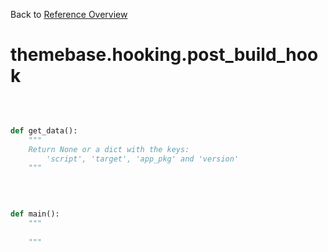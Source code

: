 
Back to [Reference Overview](https://github.com/pyrustic/themebase/blob/master/docs/reference/README.md)

# themebase.hooking.post\_build\_hook



<br>


```python

def get_data():
    """
    Return None or a dict with the keys:
        'script', 'target', 'app_pkg' and 'version'
    """

```

<br>

```python

def main():
    """
    
    """

```

